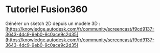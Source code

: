 # Tutoriel Fusion360

Générer un sketch 2D depuis un modèle 3D : [https://knowledge.autodesk.com/fr/community/screencast/f9cd9137-3643-4dc9-9eb0-9c0ace9c2d35](https://knowledge.autodesk.com/fr/community/screencast/f9cd9137-3643-4dc9-9eb0-9c0ace9c2d35)

